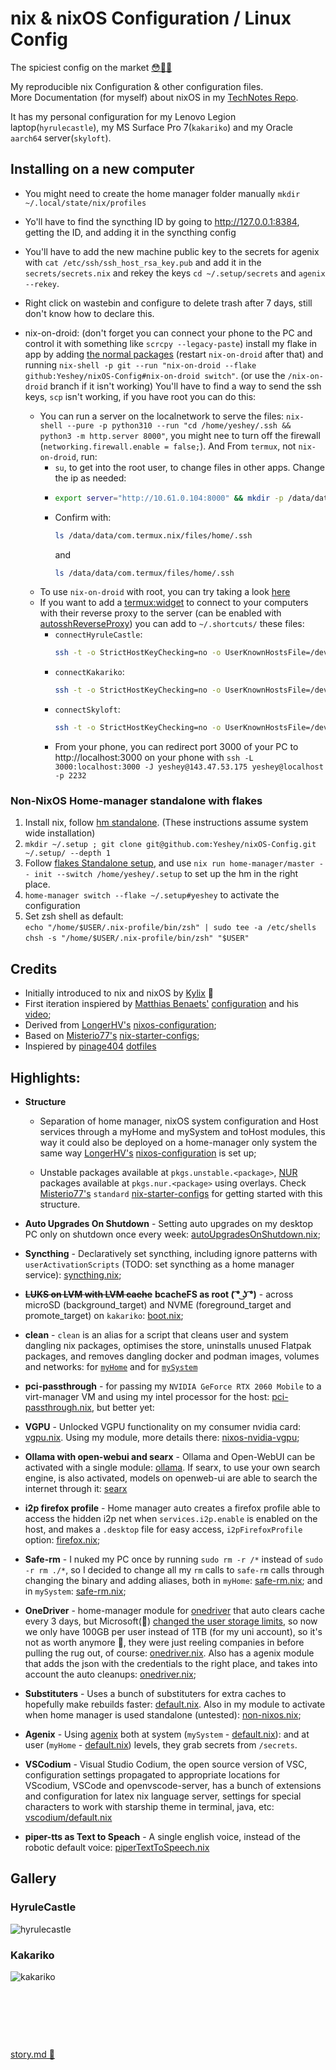 # nix & nixOS Configuration / Linux Config
The spiciest config on the market [😳🥵💦](https://matias.me/nsfw/)

My reproducible nix Configuration & other configuration files.  
More Documentation (for myself) about nixOS in my [TechNotes Repo](https://github.com/Yeshey/TechNotes).  

It has my personal configuration for my Lenovo Legion laptop(`hyrulecastle`), my MS Surface Pro 7(`kakariko`) and my Oracle `aarch64` server(`skyloft`).

## Installing on a new computer

- You might need to create the home manager folder manually `mkdir ~/.local/state/nix/profiles`

- Yo'll have to find the syncthing ID by going to http://127.0.0.1:8384, getting the ID, and adding it in the syncthing config

- You'll have to add the new machine public key to the secrets for agenix with `cat /etc/ssh/ssh_host_rsa_key.pub` and add it in the `secrets/secrets.nix` and rekey the keys `cd ~/.setup/secrets` and `agenix --rekey`.

- Right click on wastebin and configure to delete trash after 7 days, still don't know how to declare this.

- nix-on-droid: (don't forget you can connect your phone to the PC and control it with something like `scrcpy --legacy-paste`) install my flake in app by adding [the normal packages](https://nix-on-droid.unboiled.info/upgrade.txt) (restart `nix-on-droid` after that) and running `nix-shell -p git --run "nix-on-droid --flake github:Yeshey/nixOS-Config#nix-on-droid switch"`. (or use the `/nix-on-droid` branch if it isn't working)
  You'll have to find a way to send the ssh keys, `scp` isn't working, if you have root you can do this:
  - You can run a server on the localnetwork to serve the files: `nix-shell --pure -p python310 --run "cd /home/yeshey/.ssh && python3 -m http.server 8000"`, you might nee to turn off the firewall (`networking.firewall.enable = false;`). And From `termux`, not `nix-on-droid`, run:
    - `su`, to get into the root user, to change files in other apps. Change the ip as needed:
    - ```sh
      export server="http://10.61.0.104:8000" && mkdir -p /data/data/com.termux.nix/files/home/.ssh && curl -o /data/data/com.termux.nix/files/home/.ssh/my_identity $server/my_identity && curl -o /data/data/com.termux.nix/files/home/.ssh/my_identity.pub $server/my_identity.pub && curl -o /data/data/com.termux.nix/files/home/.ssh/config $server/config && mkdir -p /data/data/com.termux/files/home/.ssh && curl -o /data/data/com.termux/files/home/.ssh/my_identity $server/my_identity && curl -o /data/data/com.termux/files/home/.ssh/my_identity.pub $server/my_identity.pub && curl -o /data/data/com.termux/files/home/.ssh/config $server/config
      ```
    - Confirm with:
      ```sh
      ls /data/data/com.termux.nix/files/home/.ssh
      ```
      and
      ```sh
      ls /data/data/com.termux/files/home/.ssh
      ```
  - To use `nix-on-droid` with root, you can try taking a look [here](https://github.com/nix-community/nix-on-droid/issues/3)
  - If you want to add a [termux:widget](https://github.com/termux/termux-widget) to connect to your computers with their reverse proxy to the server (can be enabled with [autosshReverseProxy](https://github.com/Yeshey/nixOS-Config/blob/main/modules/home-manager/myHome/autosshReverseProxy.nix)) you can add to `~/.shortcuts/` these files:
    - `connectHyruleCastle`:
      ```sh
      ssh -t -o StrictHostKeyChecking=no -o UserKnownHostsFile=/dev/null yeshey@143.47.53.175 "ssh -t -p 2232 -o StrictHostKeyChecking=no -o UserKnownHostsFile=/dev/null root@localhost"
      ```
    - `connectKakariko`:
      ```sh
      ssh -t -o StrictHostKeyChecking=no -o UserKnownHostsFile=/dev/null yeshey@143.47.53.175 "ssh -t -p 2233 -o StrictHostKeyChecking=no -o UserKnownHostsFile=/dev/null root@localhost"
      ```
    - `connectSkyloft`:
      ```sh
      ssh -t -o StrictHostKeyChecking=no -o UserKnownHostsFile=/dev/null yeshey@143.47.53.175
      ```
    - From your phone, you can redirect port 3000 of your PC to http://localhost:3000 on your phone with `ssh -L 3000:localhost:3000 -J yeshey@143.47.53.175 yeshey@localhost -p 2232`

### Non-NixOS Home-manager standalone with flakes

1. Install nix, follow [hm standalone](https://nix-community.github.io/home-manager/index.xhtml#sec-install-standalone). (These instructions assume system wide installation)
2. `mkdir ~/.setup ; git clone git@github.com:Yeshey/nixOS-Config.git ~/.setup/ --depth 1`
3. Follow [flakes Standalone setup](https://nix-community.github.io/home-manager/index.xhtml#sec-flakes-standalone), and use `nix run home-manager/master -- init --switch /home/yeshey/.setup` to set up the hm in the right place.
4. `home-manager switch --flake ~/.setup#yeshey` to activate the configuration
5. Set zsh shell as default:   
   `echo "/home/$USER/.nix-profile/bin/zsh" | sudo tee -a /etc/shells`  
   `chsh -s "/home/$USER/.nix-profile/bin/zsh" "$USER"`

## Credits

- Initially introduced to nix and nixOS by [Kylix](https://github.com/kylixafonso) 👀
- First iteration inspiered by [Matthias Benaets'](https://github.com/MatthiasBenaets) [configuration](https://github.com/MatthiasBenaets/nixos-config) and his [video](https://www.youtube.com/watch?v=AGVXJ-TIv3Y);
- Derived from [LongerHV's](https://github.com/LongerHV) [nixos-configuration](https://github.com/LongerHV/nixos-configuration/tree/master);
- Based on [Misterio77's](https://github.com/Misterio77) [nix-starter-configs](https://github.com/Misterio77/nix-starter-configs);
- Inspiered by [pinage404](https://gitlab.com/pinage404) [dotfiles](https://gitlab.com/pinage404/dotfiles)

## Highlights:

- **Structure** 
    - Separation of home manager, nixOS system configuration and Host services through a myHome and mySystem and toHost modules, this way it could also be deployed on a home-manager only system the same way [LongerHV's](https://github.com/LongerHV) [nixos-configuration](https://github.com/LongerHV/nixos-configuration/tree/master) is set up;

    - Unstable packages available at `pkgs.unstable.<package>`, [NUR](https://github.com/nix-community/NUR) packages available at `pkgs.nur.<package>` using overlays. Check [Misterio77's](https://github.com/Misterio77) `standard` [nix-starter-configs](https://github.com/Misterio77/nix-starter-configs) for getting started with this structure.

- **Auto Upgrades On Shutdown** - Setting auto upgrades on my desktop PC only on shutdown once every week: [autoUpgradesOnShutdown.nix](https://github.com/Yeshey/nixOS-Config/blob/main/modules/nixos/mySystem/autoUpgradesOnShutdown.nix);

- **Syncthing** - Declaratively set syncthing, including ignore patterns with `userActivationScripts` (TODO: set syncthing as a home manager service): [syncthing.nix](https://github.com/Yeshey/nixOS-Config/blob/main/modules/nixos/mySystem/syncthing.nix);

- ~~**LUKS on LVM with LVM cache**~~ **bcacheFS as root ( ͡° ͜ʖ ͡°)** - across microSD (background_target) and NVME (foreground_target and promote_target) on `kakariko`: [boot.nix](https://github.com/Yeshey/nixOS-Config/blob/main/nixos/kakariko/boot.nix);

- **clean** - `clean` is an alias for a script that cleans user and system dangling nix packages, optimises the store, uninstalls unused Flatpak packages, and removes dangling docker and podman images, volumes and networks: for [`myHome`](https://github.com/Yeshey/nixOS-Config/blob/main/modules/home-manager/myHome/myScripts.nix) and for [`mySystem`](https://github.com/Yeshey/nixOS-Config/blob/main/modules/nixos/mySystem/autoUpgradesOnShutdown.nix)

- **pci-passthrough** - for passing my `NVIDIA GeForce RTX 2060 Mobile` to a virt-manager VM and using my intel processor for the host: [pci-passthrough.nix](https://github.com/Yeshey/nixOS-Config/blob/main/nixos/hyrulecastle/pci-passthrough.nix), but better yet:

- **VGPU** - Unlocked VGPU functionality on my consumer nvidia card: [vgpu.nix](https://github.com/Yeshey/nixOS-Config/blob/main/nixos/hyrulecastle/vgpu.nix). Using my module, more details there: [nixos-nvidia-vgpu](https://github.com/Yeshey/nixos-nvidia-vgpu);

- **Ollama with open-webui and searx** - Ollama and Open-WebUI can be activated with a single module: [ollama](https://github.com/Yeshey/nixOS-Config/blob/main/modules/nixos/toHost/ollama.nix). If searx, to use your own search engine, is also activated, models on openweb-ui are able to search the internet through it: [searx](https://github.com/Yeshey/nixOS-Config/blob/main/modules/nixos/toHost/searx.nix)

- **i2p firefox profile** - Home manager auto creates a firefox profile able to access the hidden i2p net when `services.i2p.enable` is enabled on the host, and makes a `.desktop` file for easy access, `i2pFirefoxProfile` option: [firefox.nix](https://github.com/Yeshey/nixOS-Config/blob/main/modules/home-manager/myHome/homeApps/firefox.nix);

- **Safe-rm** - I nuked my PC once by running `sudo rm -r /*` instead of `sudo -r rm ./*`, so I decided to change all my `rm` calls to `safe-rm` calls through changing the binary and adding aliases, both in `myHome`: [safe-rm.nix](https://github.com/Yeshey/nixOS-Config/blob/main/modules/home-manager/myHome/safe-rm.nix); and in `mySystem`: [safe-rm.nix](https://github.com/Yeshey/nixOS-Config/blob/main/modules/nixos/mySystem/safe-rm.nix);

- **OneDriver** - home-manager module for [onedriver](https://github.com/jstaf/onedriver) that auto clears cache every 3 days, but Microsoft(🫠) [changed the user storage limits](https://blog.shi.com/next-generation-infrastructure/cloud/are-you-prepared-for-the-end-of-office-365-a1-plus-and-unlimited-cloud-storage/#:~:text=All%20school%20tenants,tenant%E2%80%99s%20100TB%20pool.), so now we only have 100GB per user instead of 1TB (for my uni account), so it's not as worth anymore 🥲, they were just reeling companies in before pulling the rug out, of course: [onedriver.nix](https://github.com/Yeshey/nixOS-Config/blob/main/modules/home-manager/myHome/onedriver.nix). Also has a agenix module that adds the json with the credentials to the right place, and takes into account the auto cleanups: [onedriver.nix](https://github.com/Yeshey/nixOS-Config/blob/main/modules/home-manager/myHome/agenix/onedriver.nix);

- **Substituters** - Uses a bunch of substituters for extra caches to hopefully make rebuilds faster: [default.nix](https://github.com/Yeshey/nixOS-Config/blob/main/modules/nixos/mySystem/default.nix). Also in my module to activate when home manager is used standalone (untested): [non-nixos.nix](https://github.com/Yeshey/nixOS-Config/blob/main/modules/home-manager/myHome/non-nixos.nix);

- **Agenix** - Using [agenix](https://github.com/ryantm/agenix) both at system (`mySystem` - [default.nix](https://github.com/Yeshey/nixOS-Config/blob/main/modules/nixos/mySystem/agenix/default.nix)):  and at user (`myHome` - [default.nix](https://github.com/Yeshey/nixOS-Config/blob/main/modules/home-manager/myHome/agenix/default.nix)) levels, they grab secrets from `/secrets`.

- **VSCodium** - Visual Studio Codium, the open source version of VSC, configuration settings propagated to appropriate locations for VScodium, VSCode and openvscode-server, has a bunch of extensions and configuration for latex nix language server, settings for special characters to work with starship theme in terminal, java, etc: [vscodium/default.nix](https://github.com/Yeshey/nixOS-Config/blob/main/modules/home-manager/myHome/homeApps/vscodium/default.nix)

- **piper-tts as Text to Speach** - A single english voice, instead of the robotic default voice: [piperTextToSpeech.nix](https://github.com/Yeshey/nixOS-Config/blob/main/modules/nixos/mySystem/piperTextToSpeech.nix)

## Gallery

### HyruleCastle

![hyrulecastle](https://github.com/Yeshey/nixOS-Config/assets/41551785/93350f05-7a1c-4f19-adac-f3e912ec6641)

### Kakariko

![kakariko](https://github.com/Yeshey/nixOS-Config/assets/41551785/87c28630-9c44-4931-a4d2-573376999ff6)

&nbsp;

&nbsp;

&nbsp;

[story.md 🥀](https://github.com/Yeshey/nixOS-Config/blob/main/story.md)
